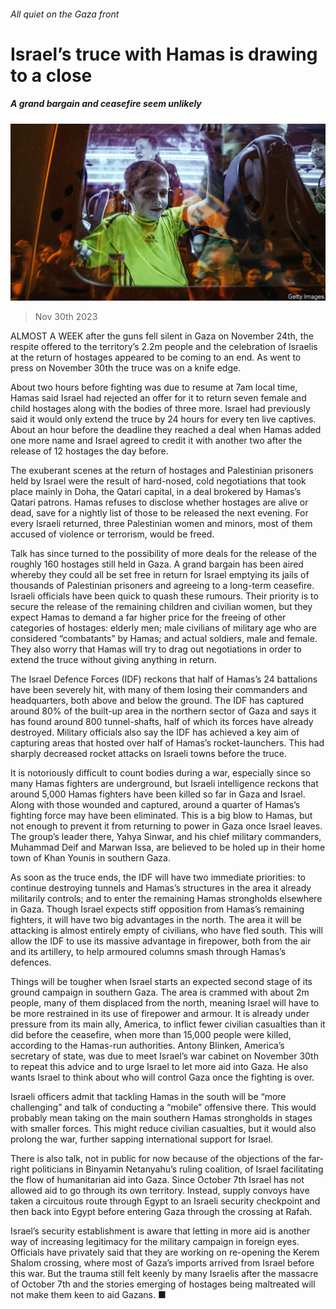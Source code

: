 ###### All quiet on the Gaza front

# Israel’s truce with Hamas is drawing to a close 

##### A grand bargain and ceasefire seem unlikely 

![image](images/20231202_MAP005.jpg) 

> Nov 30th 2023 

ALMOST A WEEK after the guns fell silent in Gaza on November 24th, the respite offered to the territory’s 2.2m people and the celebration of Israelis at the return of hostages appeared to be coming to an end. As  went to press on November 30th the truce was on a knife edge. 


About two hours before fighting was due to resume at 7am local time, Hamas said Israel had rejected an offer for it to return seven female and child hostages along with the bodies of three more. Israel had previously said it would only extend the truce by 24 hours for every ten live captives. About an hour before the deadline they reached a deal when Hamas added one more name and Israel agreed to credit it with another two after the release of 12 hostages the day before.

The exuberant scenes at the return of hostages and Palestinian prisoners held by Israel were the result of hard-nosed, cold negotiations that took place mainly in Doha, the Qatari capital, in a deal brokered by Hamas’s Qatari patrons. Hamas refuses to disclose whether hostages are alive or dead, save for a nightly list of those to be released the next evening. For every Israeli returned, three Palestinian women and minors, most of them accused of violence or terrorism, would be freed. 

Talk has since turned to the possibility of more deals for the release of the roughly 160 hostages still held in Gaza. A grand bargain has been aired whereby they could all be set free in return for Israel emptying its jails of thousands of Palestinian prisoners and agreeing to a long-term ceasefire. Israeli officials have been quick to quash these rumours. Their priority is to secure the release of the remaining children and civilian women, but they expect Hamas to demand a far higher price for the freeing of other categories of hostages: elderly men; male civilians of military age who are considered “combatants” by Hamas; and actual soldiers, male and female. They also worry that Hamas will try to drag out negotiations in order to extend the truce without giving anything in return. 

The Israel Defence Forces (IDF) reckons that half of Hamas’s 24 battalions have been severely hit, with many of them losing their commanders and headquarters, both above and below the ground. The IDF has captured around 80% of the built-up area in the northern sector of Gaza and says it has found around 800 tunnel-shafts, half of which its forces have already destroyed. Military officials also say the IDF has achieved a key aim of capturing areas that hosted over half of Hamas’s rocket-launchers. This had sharply decreased rocket attacks on Israeli towns before the truce. 

It is notoriously difficult to count bodies during a war, especially since so many Hamas fighters are underground, but Israeli intelligence reckons that around 5,000 Hamas fighters have been killed so far in Gaza and Israel. Along with those wounded and captured, around a quarter of Hamas’s fighting force may have been eliminated. This is a big blow to Hamas, but not enough to prevent it from returning to power in Gaza once Israel leaves. The group’s leader there, Yahya Sinwar, and his chief military commanders, Muhammad Deif and Marwan Issa, are believed to be holed up in their home town of Khan Younis in southern Gaza.

As soon as the truce ends, the IDF will have two immediate priorities: to continue destroying tunnels and Hamas’s structures in the area it already militarily controls; and to enter the remaining Hamas strongholds elsewhere in Gaza. Though Israel expects stiff opposition from Hamas’s remaining fighters, it will have two big advantages in the north. The area it will be attacking is almost entirely empty of civilians, who have fled south. This will allow the IDF to use its massive advantage in firepower, both from the air and its artillery, to help armoured columns smash through Hamas’s defences. 

Things will be tougher when Israel starts an expected second stage of its ground campaign in southern Gaza. The area is crammed with about 2m people, many of them displaced from the north, meaning Israel will have to be more restrained in its use of firepower and armour. It is already under pressure from its main ally, America, to inflict fewer civilian casualties than it did before the ceasefire, when more than 15,000 people were killed, according to the Hamas-run authorities. Antony Blinken, America’s secretary of state, was due to meet Israel’s war cabinet on November 30th to repeat this advice and to urge Israel to let more aid into Gaza. He also wants Israel to think about who will control Gaza once the fighting is over. 

Israeli officers admit that tackling Hamas in the south will be “more challenging” and talk of conducting a “mobile” offensive there. This would probably mean taking on the main southern Hamas strongholds in stages with smaller forces. This might reduce civilian casualties, but it would also prolong the war, further sapping international support for Israel. 

There is also talk, not in public for now because of the objections of the far-right politicians in Binyamin Netanyahu’s ruling coalition, of Israel facilitating the flow of humanitarian aid into Gaza. Since October 7th Israel has not allowed aid to go through its own territory. Instead, supply convoys have taken a circuitous route through Egypt to an Israeli security checkpoint and then back into Egypt before entering Gaza through the crossing at Rafah. 

Israel’s security establishment is aware that letting in more aid is another way of increasing legitimacy for the military campaign in foreign eyes. Officials have privately said that they are working on re-opening the Kerem Shalom crossing, where most of Gaza’s imports arrived from Israel before this war. But the trauma still felt keenly by many Israelis after the massacre of October 7th and the stories emerging of hostages being maltreated will not make them keen to aid Gazans. ■

